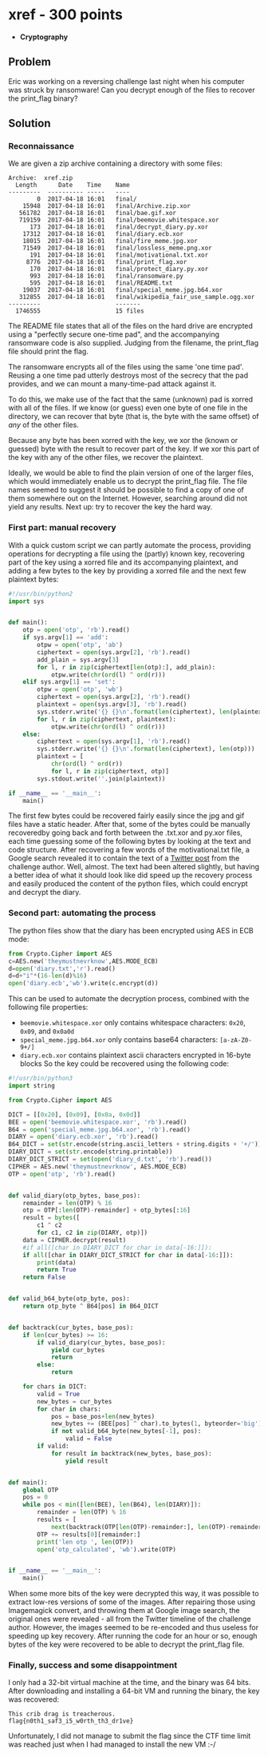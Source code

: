# xref - 300 points

* **Cryptography**

## Problem

Eric was working on a reversing challenge last night when his computer was struck by ransomware! Can you decrypt enough of the files to recover the print_flag binary?

## Solution
### Reconnaissance
We are given a zip archive containing a directory with some files:

```
Archive:  xref.zip
  Length      Date    Time    Name
---------  ---------- -----   ----
        0  2017-04-18 16:01   final/
    15948  2017-04-18 16:01   final/Archive.zip.xor
   561782  2017-04-18 16:01   final/bae.gif.xor
   719159  2017-04-18 16:01   final/beemovie.whitespace.xor
      173  2017-04-18 16:01   final/decrypt_diary.py.xor
    17312  2017-04-18 16:01   final/diary.ecb.xor
    18015  2017-04-18 16:01   final/fire_meme.jpg.xor
    71549  2017-04-18 16:01   final/lossless_meme.png.xor
      191  2017-04-18 16:01   final/motivational.txt.xor
     8776  2017-04-18 16:01   final/print_flag.xor
      170  2017-04-18 16:01   final/protect_diary.py.xor
      993  2017-04-18 16:01   final/ransomware.py
      595  2017-04-18 16:01   final/README.txt
    19037  2017-04-18 16:01   final/special_meme.jpg.b64.xor
   312855  2017-04-18 16:01   final/wikipedia_fair_use_sample.ogg.xor
---------                     -------
  1746555                     15 files
```

The README file states that all of the files on the hard drive are encrypted using a "perfectly secure one-time pad", and the accompanying ransomware code is also supplied.
Judging from the filename, the print_flag file should print the flag.

The ransomware encrypts all of the files using the same 'one time pad'.
Reusing a one time pad utterly destroys most of the secrecy that the pad provides, and we can mount a many-time-pad attack against it.

To do this, we make use of the fact that the same (unknown) pad is xorred with all of the files.
If we know (or guess) even one byte of one file in the directory, we can recover that byte (that is, the byte with the same offset) of *any* of the other files.

Because any byte has been xorred with the key, we xor the (known or guessed) byte with the result to recover part of the key.
If we xor this part of the key with any of the other files, we recover the plaintext.

Ideally, we would be able to find the plain version of one of the larger files, which would immediately enable us to decrypt the print_flag file.
The file names seemed to suggest it should be possible to find a copy of one of them somewhere out on the Internet.
However, searching around did not yield any results.
Next up: try to recover the key the hard way.

### First part: manual recovery
With a quick custom script we can partly automate the process, providing operations for decrypting a file using the (partly) known key, recovering part of the key using a xorred file and its accompanying plaintext, and adding a few bytes to the key by providing a xorred file and the next few plaintext bytes:
```python
#!/usr/bin/python2
import sys


def main():
    otp = open('otp', 'rb').read()
    if sys.argv[1] == 'add':
        otpw = open('otp', 'ab')
        ciphertext = open(sys.argv[2], 'rb').read()
        add_plain = sys.argv[3]
        for l, r in zip(ciphertext[len(otp):], add_plain):
            otpw.write(chr(ord(l) ^ ord(r)))
    elif sys.argv[1] == 'set':
        otpw = open('otp', 'wb')
        ciphertext = open(sys.argv[2], 'rb').read()
        plaintext = open(sys.argv[3], 'rb').read()
        sys.stderr.write('{} {}\n'.format(len(ciphertext), len(plaintext)))
        for l, r in zip(ciphertext, plaintext):
            otpw.write(chr(ord(l) ^ ord(r)))
    else:
        ciphertext = open(sys.argv[1], 'rb').read()
        sys.stderr.write('{} {}\n'.format(len(ciphertext), len(otp)))
        plaintext = [
            chr(ord(l) ^ ord(r))
            for l, r in zip(ciphertext, otp)]
        sys.stdout.write(''.join(plaintext))

if __name__ == '__main__':
    main()
```

The first few bytes could be recovered fairly easily since the jpg and gif files have a static header.
After that, some of the bytes could be manually recoveredby going back and forth between the .txt.xor and py.xor files, each time guessing some of the following bytes by looking at the text and code structure.
After recovering a few words of the motivational.txt file, a Google search revealed it to contain the text of a [Twitter post](https://twitter.com/swiftonsecurity/status/530832327870779393) from the challenge author.
Well, almost.
The text had been altered slightly, but having a better idea of what it should look like did speed up the recovery process and easily produced the content of the python files, which could encrypt and decrypt the diary.

### Second part: automating the process
The python files show that the diary has been encrypted using AES in ECB mode:
```python
from Crypto.Cipher import AES
c=AES.new('theymustnevrknow',AES.MODE_ECB)
d=open('diary.txt','r').read()
d=d+"i"*(16-len(d)%16)
open('diary.ecb','wb').write(c.encrypt(d))
```
This can be used to automate the decryption process, combined with the following file properties:
- `beemovie.whitespace.xor` only contains whitespace characters: `0x20`, `0x09`, and `0x0a0d`
- `special_meme.jpg.b64.xor` only contains base64 characters: `[a-zA-Z0-9+/]`
- `diary.ecb.xor` contains plaintext ascii characters encrypted in 16-byte blocks
So the key could be recovered using the following code:

```python
#!/usr/bin/python3
import string

from Crypto.Cipher import AES

DICT = [[0x20], [0x09], [0x0a, 0x0d]]
BEE = open('beemovie.whitespace.xor', 'rb').read()
B64 = open('special_meme.jpg.b64.xor', 'rb').read()
DIARY = open('diary.ecb.xor', 'rb').read()
B64_DICT = set(str.encode(string.ascii_letters + string.digits + '+/'))
DIARY_DICT = set(str.encode(string.printable))
DIARY_DICT_STRICT = set(open('diary_d.txt', 'rb').read())
CIPHER = AES.new('theymustnevrknow', AES.MODE_ECB)
OTP = open('otp', 'rb').read()


def valid_diary(otp_bytes, base_pos):
    remainder = len(OTP) % 16
    otp = OTP[:len(OTP)-remainder] + otp_bytes[:16]
    result = bytes([
        c1 ^ c2
        for c1, c2 in zip(DIARY, otp)])
    data = CIPHER.decrypt(result)
    #if all([char in DIARY_DICT for char in data[-16:]]):
    if all([char in DIARY_DICT_STRICT for char in data[-16:]]):
        print(data)
        return True
    return False


def valid_b64_byte(otp_byte, pos):
    return otp_byte ^ B64[pos] in B64_DICT


def backtrack(cur_bytes, base_pos):
    if len(cur_bytes) >= 16:
        if valid_diary(cur_bytes, base_pos):
            yield cur_bytes
            return
        else:
            return

    for chars in DICT:
        valid = True
        new_bytes = cur_bytes
        for char in chars:
            pos = base_pos+len(new_bytes)
            new_bytes += (BEE[pos] ^ char).to_bytes(1, byteorder='big')
            if not valid_b64_byte(new_bytes[-1], pos):
                valid = False
        if valid:
            for result in backtrack(new_bytes, base_pos):
                yield result


def main():
    global OTP
    pos = 0
    while pos < min([len(BEE), len(B64), len(DIARY)]):
        remainder = len(OTP) % 16
        results = [
            next(backtrack(OTP[len(OTP)-remainder:], len(OTP)-remainder))]
        OTP += results[0][remainder:]
        print('len otp ', len(OTP))
        open('otp_calculated', 'wb').write(OTP)


if __name__ == '__main__':
    main()
```
When some more bits of the key were decrypted this way, it was possible to extract low-res versions of some of the images.
After repairing those using Imagemagick convert, and throwing them at Google image search, the original ones were revealed - all from the Twitter timeline of the challenge author.
However, the images seemed to be re-encoded and thus useless for speeding up key recovery.
After running the code for an hour or so, enough bytes of the key were recovered to be able to decrypt the print_flag file.

### Finally, success and some disappointment
I only had a 32-bit virtual machine at the time, and the binary was 64 bits.
After downloading and installing a 64-bit VM and running the binary, the key was recovered:

```
This crib drag is treacherous.
flag{n0th1_saf3_i5_w0rth_th3_dr1ve}
```

Unfortunately, I did not manage to submit the flag since the CTF time limit was reached just when I had managed to install the new VM :-/

